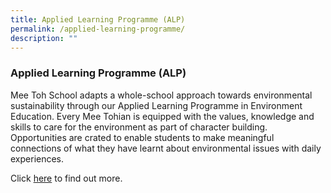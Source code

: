 ```yaml
---
title: Applied Learning Programme (ALP)
permalink: /applied-learning-programme/
description: ""
---
```


### Applied Learning Programme (ALP)

Mee Toh School adapts a whole-school approach towards environmental sustainability through our Applied Learning Programme in Environment Education. Every Mee Tohian is equipped with the values, knowledge and skills to care for the environment as part of character building. Opportunities are crated to enable students to make meaningful connections of what they have learnt about environmental issues with daily experiences.

Click [here](https://www.youtube.com/watch?v=JrGVHN-rauU) to find out more.